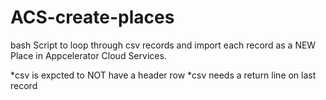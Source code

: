 # ACS-create-places

bash Script to loop through csv records and import each record as a NEW Place in Appcelerator Cloud Services.

*csv is expcted to NOT have a header row
*csv needs a return line on last record
